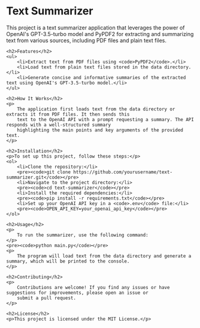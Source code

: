<!DOCTYPE html>
<html lang="en">
<head>
    <meta charset="UTF-8">
    <meta name="viewport" content="width=device-width, initial-scale=1.0">
    <title>Text Summarizer</title>
</head>
<body>
    <h1>Text Summarizer</h1>
    <p>
        This project is a text summarizer application that leverages the power of OpenAI's GPT-3.5-turbo model
        and PyPDF2 for extracting and summarizing text from various sources, including PDF files and plain text files.
    </p>

    <h2>Features</h2>
    <ul>
        <li>Extract text from PDF files using <code>PyPDF2</code>.</li>
        <li>Load text from plain text files stored in the data directory.</li>
        <li>Generate concise and informative summaries of the extracted text using OpenAI's GPT-3.5-turbo model.</li>
    </ul>

    <h2>How It Works</h2>
    <p>
        The application first loads text from the data directory or extracts it from PDF files. It then sends this
        text to the OpenAI API with a prompt requesting a summary. The API responds with a well-structured summary
        highlighting the main points and key arguments of the provided text.
    </p>

    <h2>Installation</h2>
    <p>To set up this project, follow these steps:</p>
    <ol>
        <li>Clone the repository:</li>
        <pre><code>git clone https://github.com/yourusername/text-summarizer.git</code></pre>
        <li>Navigate to the project directory:</li>
        <pre><code>cd text-summarizer</code></pre>
        <li>Install the required dependencies:</li>
        <pre><code>pip install -r requirements.txt</code></pre>
        <li>Set up your OpenAI API key in a <code>.env</code> file:</li>
        <pre><code>OPEN_API_KEY=your_openai_api_key</code></pre>
    </ol>

    <h2>Usage</h2>
    <p>
        To run the summarizer, use the following command:
    </p>
    <pre><code>python main.py</code></pre>
    <p>
        The program will load text from the data directory and generate a summary, which will be printed to the console.
    </p>

    <h2>Contributing</h2>
    <p>
        Contributions are welcome! If you find any issues or have suggestions for improvements, please open an issue or
        submit a pull request.
    </p>

    <h2>License</h2>
    <p>This project is licensed under the MIT License.</p>
</body>
</html>
